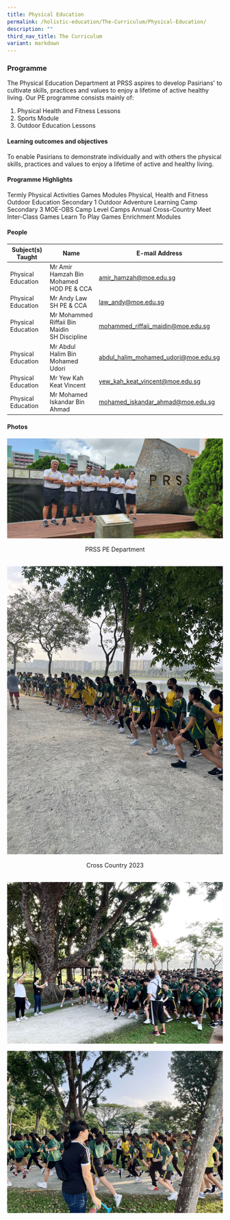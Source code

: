 ```yaml
---
title: Physical Education
permalink: /holistic-education/The-Curriculum/Physical-Education/
description: ""
third_nav_title: The Curriculum
variant: markdown
---
```

### **Programme**

The Physical Education Department at PRSS aspires to develop Pasirians' to cultivate skills, practices and values to enjoy a lifetime of active healthy living. Our PE programme consists mainly of:

1. Physical Health and Fitness Lessons
2. Sports Module
3. Outdoor Education Lessons

#### **Learning outcomes and objectives**

To enable Pasirians to demonstrate individually and with others the physical skills, practices and values to enjoy a lifetime of active and healthy living.

#### **Programme Highlights**

Termly Physical Activities Games Modules 
Physical, Health and Fitness
Outdoor Education
Secondary 1 Outdoor Adventure Learning Camp
Secondary 3 MOE-OBS Camp 
Level Camps 
Annual Cross-Country Meet
Inter-Class Games
Learn To Play Games Enrichment Modules

#### **People**

| Subject(s) Taught | Name | E-mail Address |
| -------- | -------- | -------- |
| Physical Education  | Mr Amir Hamzah Bin Mohamed<br> HOD PE &amp; CCA | [amir_hamzah@moe.edu.sg](mailto:AMIR_HAMZAH@moe.edu.sg) |
| Physical Education | Mr Andy Law<br> SH PE &amp; CCA | [law_andy@moe.edu.sg](mailto:law_andy@moe.edu.sg) |
| Physical Education  | Mr Mohammed Riffaii Bin Maidin<br> SH Discipline | [mohammed_riffaii_maidin@moe.edu.sg](mailto:mohammed_riffaii_maidin@moe.edu.sg)|
| Physical Education  | Mr Abdul Halim Bin Mohamed Udori | [abdul_halim_mohamed_udori@moe.edu.sg](mailto:abdul_halim_mohamed_udori@moe.edu.sg)|
| Physical Education  | Mr Yew Kah Keat Vincent| [yew_kah_keat_vincent@moe.edu.sg](mailto:yew_kah_keat_vincent@moe.edu.sg)|
| Physical Education  | Mr Mohamed Iskandar Bin Ahmad | [mohamed_iskandar_ahmad@moe.edu.sg](mailto:mohamed_iskandar_ahmad@moe.edu.sg) |

#### **Photos**

![PRSS PE Department 2023](/images/Curriculum/Physical%20Education/prss%20pe%20dept%202023.jfif)
<center>PRSS PE Department</center><br>

![](/images/Curriculum/Physical%20Education/cross%20country%202023%2001.jpeg)
<center>Cross Country 2023</center><br>

![](/images/Curriculum/Physical%20Education/cross%20country%202023%2002.jpeg)

![](/images/Curriculum/Physical%20Education/cross%20country%202023%2003.jpeg)